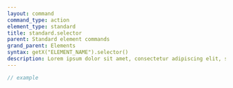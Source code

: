 ```yaml
---
layout: command
command_type: action
element_type: standard
title: standard.selector
parent: Standard element commands
grand_parent: Elements
syntax: getX("ELEMENT_NAME").selector()
description: Lorem ipsum dolor sit amet, consectetur adipiscing elit, sed do eiusmod tempor incididunt ut labore et dolore magna aliqua. Ut enim ad minim veniam, quis nostrud exercitation ullamco laboris nisi ut aliquip ex ea commodo consequat.
---
```


```javascript
// example
```